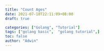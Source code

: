 ```yaml
---
title: "Count Ages"
date: 2021-07-18T22:11:09+08:00
draft: true

categories: ["Golang", "Tutorial"]
tags: ["golang basic",  "golang tutorial",]
toc: false
author: "Adwin"
---
```


